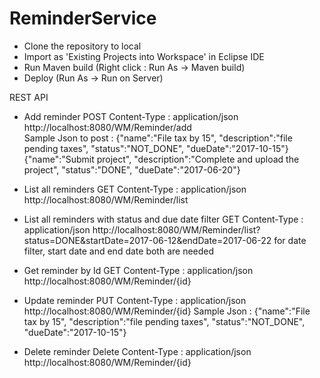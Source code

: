 # ReminderService
- Clone the repository to local
- Import as 'Existing Projects into Workspace' in Eclipse IDE
- Run Maven build (Right click : Run As -> Maven build)
- Deploy (Run As -> Run on Server)

REST API
- Add reminder 
POST 
Content-Type : application/json
http://localhost:8080/WM/Reminder/add  
Sample Json to post :
{"name":"File tax by 15", "description":"file pending taxes", "status":"NOT_DONE", "dueDate":"2017-10-15"}
{"name":"Submit project", "description":"Complete and upload the project", "status":"DONE", "dueDate":"2017-06-20"}

- List all reminders
GET
Content-Type : application/json
http://localhost:8080/WM/Reminder/list

- List all reminders with status and due date filter
GET
Content-Type : application/json
http://localhost:8080/WM/Reminder/list?status=DONE&startDate=2017-06-12&endDate=2017-06-22
for date filter, start date and end date both are needed

- Get reminder by Id
GET
Content-Type : application/json
http://localhost:8080/WM/Reminder/{id}

- Update reminder
PUT
Content-Type : application/json
http://localhost:8080/WM/Reminder/{id}
Sample Json : {"name":"File tax by 15", "description":"file pending taxes", "status":"NOT_DONE", "dueDate":"2017-10-15"}

- Delete reminder
Delete
Content-Type : application/json
http://localhost:8080/WM/Reminder/{id}



